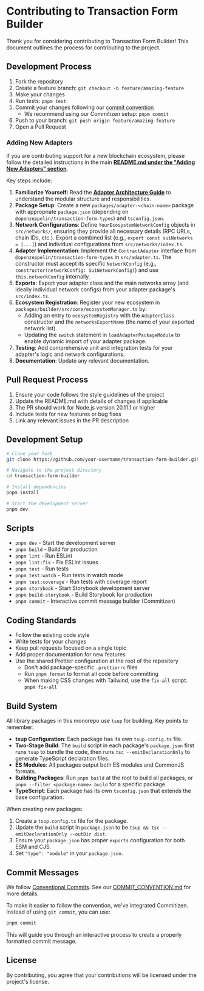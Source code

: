 # Contributing to Transaction Form Builder

Thank you for considering contributing to Transaction Form Builder! This document outlines the process for contributing to the project.

## Development Process

1. Fork the repository
2. Create a feature branch: `git checkout -b feature/amazing-feature`
3. Make your changes
4. Run tests: `pnpm test`
5. Commit your changes following our [commit convention](./COMMIT_CONVENTION.md)
   - We recommend using our Commitizen setup: `pnpm commit`
6. Push to your branch: `git push origin feature/amazing-feature`
7. Open a Pull Request

### Adding New Adapters

If you are contributing support for a new blockchain ecosystem, please follow the detailed instructions in the main **[README.md under the "Adding New Adapters" section](./README.md#adding-new-adapters)**.

Key steps include:

1.  **Familiarize Yourself:** Read the **[Adapter Architecture Guide](./docs/ADAPTER_ARCHITECTURE.md)** to understand the modular structure and responsibilities.
2.  **Package Setup**: Create a new `packages/adapter-<chain-name>` package with appropriate `package.json` (depending on `@openzeppelin/transaction-form-types`) and `tsconfig.json`.
3.  **Network Configurations**: Define `YourEcosystemNetworkConfig` objects in `src/networks/`, ensuring they provide all necessary details (RPC URLs, chain IDs, etc.). Export a combined list (e.g., `export const suiNetworks = [...]`) and individual configurations from `src/networks/index.ts`.
4.  **Adapter Implementation**: Implement the `ContractAdapter` interface from `@openzeppelin/transaction-form-types` in `src/adapter.ts`. The constructor must accept its specific `NetworkConfig` (e.g., `constructor(networkConfig: SuiNetworkConfig)`) and use `this.networkConfig` internally.
5.  **Exports**: Export your adapter class and the main networks array (and ideally individual network configs) from your adapter package's `src/index.ts`.
6.  **Ecosystem Registration**: Register your new ecosystem in `packages/builder/src/core/ecosystemManager.ts` by:
    - Adding an entry to `ecosystemRegistry` with the `AdapterClass` constructor and the `networksExportName` (the name of your exported network list).
    - Updating the `switch` statement in `loadAdapterPackageModule` to enable dynamic import of your adapter package.
7.  **Testing**: Add comprehensive unit and integration tests for your adapter's logic and network configurations.
8.  **Documentation**: Update any relevant documentation.

## Pull Request Process

1. Ensure your code follows the style guidelines of the project
2. Update the README.md with details of changes if applicable
3. The PR should work for Node.js version 20.11.1 or higher
4. Include tests for new features or bug fixes
5. Link any relevant issues in the PR description

## Development Setup

```bash
# Clone your fork
git clone https://github.com/your-username/transaction-form-builder.git

# Navigate to the project directory
cd transaction-form-builder

# Install dependencies
pnpm install

# Start the development server
pnpm dev
```

## Scripts

- `pnpm dev` - Start the development server
- `pnpm build` - Build for production
- `pnpm lint` - Run ESLint
- `pnpm lint:fix` - Fix ESLint issues
- `pnpm test` - Run tests
- `pnpm test:watch` - Run tests in watch mode
- `pnpm test:coverage` - Run tests with coverage report
- `pnpm storybook` - Start Storybook development server
- `pnpm build-storybook` - Build Storybook for production
- `pnpm commit` - Interactive commit message builder (Commitizen)

## Coding Standards

- Follow the existing code style
- Write tests for your changes
- Keep pull requests focused on a single topic
- Add proper documentation for new features
- Use the shared Prettier configuration at the root of the repository
  - Don't add package-specific `.prettierrc` files
  - Run `pnpm format` to format all code before committing
  - When making CSS changes with Tailwind, use the `fix-all` script: `pnpm fix-all`

## Build System

All library packages in this monorepo use `tsup` for building. Key points to remember:

- **tsup Configuration**: Each package has its own `tsup.config.ts` file.
- **Two-Stage Build**: The `build` script in each package's `package.json` first runs `tsup` to bundle the code, then runs `tsc --emitDeclarationOnly` to generate TypeScript declaration files.
- **ES Modules**: All packages output both ES modules and CommonJS formats.
- **Building Packages**: Run `pnpm build` at the root to build all packages, or `pnpm --filter <package-name> build` for a specific package.
- **TypeScript**: Each package has its own `tsconfig.json` that extends the base configuration.

When creating new packages:

1. Create a `tsup.config.ts` file for the package.
2. Update the `build` script in `package.json` to be `tsup && tsc --emitDeclarationOnly --outDir dist`.
3. Ensure your `package.json` has proper `exports` configuration for both ESM and CJS.
4. Set `"type": "module"` in your `package.json`.

## Commit Messages

We follow [Conventional Commits](https://www.conventionalcommits.org/en/v1.0.0/). See our [COMMIT_CONVENTION.md](./COMMIT_CONVENTION.md) for more details.

To make it easier to follow the convention, we've integrated Commitizen. Instead of using `git commit`, you can use:

```bash
pnpm commit
```

This will guide you through an interactive process to create a properly formatted commit message.

## License

By contributing, you agree that your contributions will be licensed under the project's license.
